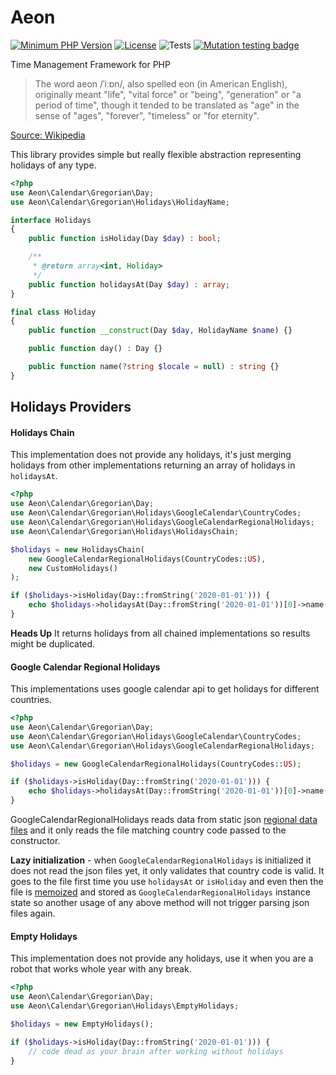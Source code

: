 # Aeon

[![Minimum PHP Version](https://img.shields.io/badge/php-%3E%3D%207.4-8892BF.svg)](https://php.net/)
[![License](https://poser.pugx.org/aeon-php/calendar-holidays/license)](//packagist.org/packages/aeon-php/calendar-holidays)
![Tests](https://github.com/aeon-php/calendar-holidays/workflows/Tests/badge.svg?branch=1.x)
[![Mutation testing badge](https://img.shields.io/endpoint?style=flat&url=https%3A%2F%2Fbadge-api.stryker-mutator.io%2Fgithub.com%2Faeon-php%2Fcalendar-holidays%2F1.x)](https://dashboard.stryker-mutator.io/reports/github.com/aeon-php/calendar-holidays/1.x)

Time Management Framework for PHP

> The word aeon /ˈiːɒn/, also spelled eon (in American English), originally meant "life", "vital force" or "being", 
> "generation" or "a period of time", though it tended to be translated as "age" in the sense of "ages", "forever", 
> "timeless" or "for eternity".

[Source: Wikipedia](https://en.wikipedia.org/wiki/Aeon) 

This library provides simple but really flexible abstraction representing holidays of any type.

```php
<?php
use Aeon\Calendar\Gregorian\Day;
use Aeon\Calendar\Gregorian\Holidays\HolidayName;

interface Holidays
{
    public function isHoliday(Day $day) : bool;

    /**
     * @return array<int, Holiday>
     */
    public function holidaysAt(Day $day) : array;
}

final class Holiday
{
    public function __construct(Day $day, HolidayName $name) {}

    public function day() : Day {}

    public function name(?string $locale = null) : string {}
}
``` 

## Holidays Providers

#### Holidays Chain 

This implementation does not provide any holidays, it's just merging holidays from other implementations returning 
an array of holidays in `holidaysAt`. 

```php
<?php
use Aeon\Calendar\Gregorian\Day;
use Aeon\Calendar\Gregorian\Holidays\GoogleCalendar\CountryCodes;
use Aeon\Calendar\Gregorian\Holidays\GoogleCalendarRegionalHolidays;
use Aeon\Calendar\Gregorian\Holidays\HolidaysChain;

$holidays = new HolidaysChain(
    new GoogleCalendarRegionalHolidays(CountryCodes::US),
    new CustomHolidays()
);

if ($holidays->isHoliday(Day::fromString('2020-01-01'))) {
    echo $holidays->holidaysAt(Day::fromString('2020-01-01'))[0]->name(); // New Year's Day
}
```

**Heads Up** It returns holidays from all chained implementations so results might be duplicated.  

#### Google Calendar Regional Holidays

This implementations uses google calendar api to get holidays for different countries.

```php
<?php
use Aeon\Calendar\Gregorian\Day;
use Aeon\Calendar\Gregorian\Holidays\GoogleCalendar\CountryCodes;
use Aeon\Calendar\Gregorian\Holidays\GoogleCalendarRegionalHolidays;

$holidays = new GoogleCalendarRegionalHolidays(CountryCodes::US);

if ($holidays->isHoliday(Day::fromString('2020-01-01'))) {
    echo $holidays->holidaysAt(Day::fromString('2020-01-01'))[0]->name(); // New Year's Day
}
``` 

GoogleCalendarRegionalHolidays reads data from static json [regional data files](src/Aeon/Calendar/Gregorian/Holidays/data/regional)
and it only reads the file matching country code passed to the constructor. 

**Lazy initialization**  - when `GoogleCalendarRegionalHolidays` is initialized it does not read the json files yet,
it only validates that country code is valid. It goes to the file first time you use `holidaysAt` or `isHoliday` and 
even then the file is [memoized](https://en.wikipedia.org/wiki/Memoization#:~:text=In%20computing%2C%20memoization%20or%20memoisation,the%20same%20inputs%20occur%20again.) 
and stored as `GoogleCalendarRegionalHolidays` instance state so another usage of 
any above method will not trigger parsing json files again.

#### Empty Holidays

This implementation does not provide any holidays, use it when you are a robot that works whole year with any break.

```php
<?php
use Aeon\Calendar\Gregorian\Day;
use Aeon\Calendar\Gregorian\Holidays\EmptyHolidays;

$holidays = new EmptyHolidays();

if ($holidays->isHoliday(Day::fromString('2020-01-01'))) {
    // code dead as your brain after working without holidays  
}
``` 
